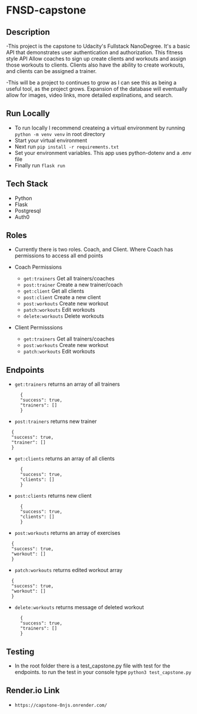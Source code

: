 # FNSD-capstone

## Description
-This project is the capstone to Udacity's Fullstack NanoDegree. It's a basic API that demonstrates 
user authentication and authorization. This fitness style API Allow coaches to sign up create clients and workouts and assign those workouts to clients. Clients also have the ability to create workouts, and clients can be assigned a trainer.

-This will be a project to continues to grow as I can see this as being a useful tool, as the project grows.
Expansion of the database will eventually allow for images, video links, more detailed explinations, and search.

## Run Locally
- To run locally I recommend createing a virtual environment by running `python -m venv venv` in root directory
- Start your virtual environment 
- Next run `pip install -r requirements.txt`
- Set your environment variables. This app uses python-dotenv and a .env file
- Finally run `flask run`
  
## Tech Stack
- Python
- Flask
- Postgresql
- Auth0

## Roles
- Currently there is two roles. Coach, and Client. Where Coach has permissions to access all end points
- Coach Permissions
    - `get:trainers` Get all trainers/coaches
    - `post:trainer` Create a new trainer/coach
    - `get:client` Get all clients
    - `post:client` Create a new client
    - `post:workouts` Create new workout
    - `patch:workouts` Edit workouts
    - `delete:workouts` Delete workouts

- Client Permisssions
    - `get:trainers` Get all trainers/coaches
    - `post:workouts` Create new workout
    - `patch:workouts` Edit workouts

## Endpoints
- `get:trainers` returns an array of all trainers
  ```
    {
    "success": true,
    "trainers": []
    }
  ```

-  `post:trainers` returns new trainer
  ```
    {
    "success": true,
    "trainer": []
    }
  ```

- `get:clients` returns an array of all clients
  ```
    {
    "success": true,
    "clients": []
    }
  ```
- `post:clients` returns new client
  ```
    {
    "success": true,
    "clients": []
    }
  ```
-  `post:workouts` returns an array of exercises
  ```
    {
    "success": true,
    "workout": []
    }
  ```
-  `patch:workouts` returns edited workout array
  ```
    {
    "success": true,
    "workout": []
    }
  ```
- `delete:workouts` returns message of deleted workout
  ```
    {
    "success": true,
    "trainers": []
    }
  ```
## Testing
- In the root folder there is a test_capstone.py file with test for the endpoints.
to run the test in your console type `python3 test_capstone.py`

## Render.io Link
- `https://capstone-0njs.onrender.com/`
